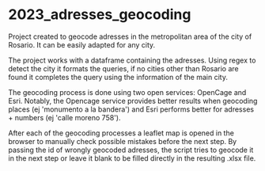 # 2023_adresses_geocoding

Project created to geocode adresses in the metropolitan area of the city of Rosario. It can be easily adapted for any city.

The project works with a dataframe containing the adresses. Using regex to detect the city it formats the queries,
if no cities other than Rosario are found it completes the query using the information of the main city.

The geocoding process is done using two open services: OpenCage and Esri. Notably, the Opencage service provides better results
when geocoding places (ej 'monumento a la bandera') and Esri performs better for adresses + numbers (ej 'calle moreno 758').

After each of the geocoding processes a leaflet map is opened in the browser to manually check possible mistakes before the next
step. By passing the id of wrongly geocoded adresses, the script tries to geocode it in the next step or leave it blank to be filled
directly in the resulting .xlsx file.
